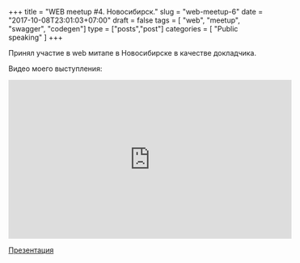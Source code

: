 +++
title = "WEB meetup #4. Новосибирск."
slug = "web-meetup-6"
date =  "2017-10-08T23:01:03+07:00"
draft = false
tags = [ "web", "meetup", "swagger", "codegen"]
type = ["posts","post"]
categories = [
    "Public speaking"
]
+++

Принял участие в web митапе в Новосибирске в качестве докладчика.

Видео моего выступления:
<iframe width="560" height="315" src="https://www.youtube.com/embed/llDskdYY-ag" frameborder="0" allowfullscreen></iframe>

[Презентация](/files/Swagger.pdf)


